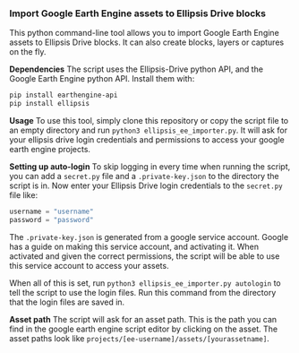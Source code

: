
### Import Google Earth Engine assets to Ellipsis Drive blocks

This python command-line tool allows you to import Google Earth Engine assets to Ellipsis Drive blocks. It can also create blocks, layers or captures on the fly.

**Dependencies**
The script uses the Ellipsis-Drive python API, and the Google Earth Engine python API. Install them with:

```bash
pip install earthengine-api
pip install ellipsis
```

**Usage**
To use this tool, simply clone this repository or copy the script file to an empty directory and run `python3 ellipsis_ee_importer.py`. It will ask for your ellipsis drive login credentials and permissions to access your google earth engine projects.

**Setting up auto-login**
To skip logging in every time when running the script, you can add a `secret.py` file and a `.private-key.json` to the directory the script is in. Now enter your Ellipsis Drive login credentials to the `secret.py` file like:

```py
username = "username"
password = "password"
```

The `.private-key.json` is generated from a google service account. Google has a guide on making this service account, and activating it. When activated and given the correct permissions, the script will be able to use this service account to access your assets.

When all of this is set, run `python3 ellipsis_ee_importer.py autologin` to tell the script to use the login files. Run this command from the directory that the login files are saved in.

**Asset path**
The script will ask for an asset path. This is the path you can find in the google earth engine script editor by clicking on the asset. The asset paths look like `projects/[ee-username]/assets/[yourassetname]`.

